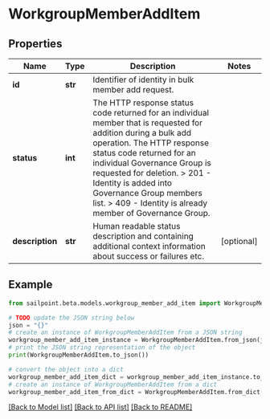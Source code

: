 # WorkgroupMemberAddItem


## Properties

Name | Type | Description | Notes
------------ | ------------- | ------------- | -------------
**id** | **str** | Identifier of identity in bulk member add request. | 
**status** | **int** |  The HTTP response status code returned for an individual member that is requested for addition during a bulk add operation. The HTTP response status code returned for an individual Governance Group is requested for deletion.  &gt; 201   - Identity is added into Governance Group members list.  &gt; 409   - Identity is already member of  Governance Group.  | 
**description** | **str** | Human readable status description and containing additional context information about success or failures etc.  | [optional] 

## Example

```python
from sailpoint.beta.models.workgroup_member_add_item import WorkgroupMemberAddItem

# TODO update the JSON string below
json = "{}"
# create an instance of WorkgroupMemberAddItem from a JSON string
workgroup_member_add_item_instance = WorkgroupMemberAddItem.from_json(json)
# print the JSON string representation of the object
print(WorkgroupMemberAddItem.to_json())

# convert the object into a dict
workgroup_member_add_item_dict = workgroup_member_add_item_instance.to_dict()
# create an instance of WorkgroupMemberAddItem from a dict
workgroup_member_add_item_from_dict = WorkgroupMemberAddItem.from_dict(workgroup_member_add_item_dict)
```
[[Back to Model list]](../README.md#documentation-for-models) [[Back to API list]](../README.md#documentation-for-api-endpoints) [[Back to README]](../README.md)


